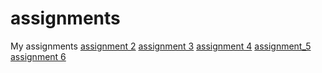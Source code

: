 # assignments
My assignments
[assignment 2](https://github.com/MadalinaSe/assignments/blob/master/assignment2%20(1).ipynb)
[assignment 3](https://github.com/MadalinaSe/assignments/blob/master/assignment3%20final.ipynb)
[assignment 4](https://github.com/MadalinaSe/assignments/blob/master/assignment4.ipynb)
[assignment_5](https://github.com/MadalinaSe/assignments/blob/master/graded_assignment_1%20(4).Rmd)
[assignment 6](https://github.com/MadalinaSe/assignments/blob/master/Graded_assignment_2%20(final).htm)
